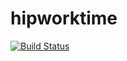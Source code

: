 hipworktime
====================

[![Build Status](https://secure.travis-ci.org/tkawachi/hipworktime.png?branch=master)](http://travis-ci.org/tkawachi/hipworktime)


